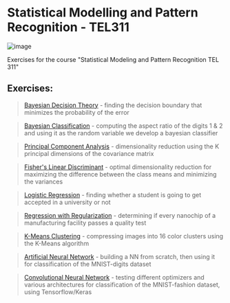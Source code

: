 # Statistical Modelling and Pattern Recognition - TEL311

![image](https://user-images.githubusercontent.com/83914255/233071515-50263301-68b3-4bc9-944e-5cbf201d2a70.png)

Exercises for the course "Statistical Modeling and Pattern Recognition TEL 311"

## Exercises:

>   <a href = "https://github.com/atzel-ov/PatternRecognition/tree/main/SET1/Exercise1">Bayesian Decision Theory</a> - finding the decision boundary that minimizes the probability of the error

>   <a href = "https://github.com/atzel-ov/PatternRecognition/tree/main/SET1/Exercise2">Bayesian Classification</a> - computing the aspect ratio of the digits 1 & 2 and using it as the random variable we develop a bayesian classifier

>   <a href = "https://github.com/atzel-ov/PatternRecognition/tree/main/SET1/Exercise5">Principal Component Analysis</a> - dimensionality reduction using the K principal dimensions of the covariance matrix

>   <a href = "https://github.com/atzel-ov/PatternRecognition/tree/main/SET1/Exercise7">Fisher's Linear Discriminant</a> - optimal dimensionality reduction for maximizing the difference between the class means and minimizing the variances

>   <a href = "https://github.com/atzel-ov/PatternRecognition/tree/main/SET2/exercise2_1">Logistic Regression</a> - finding whether a student is going to get accepted in a university or not

>   <a href = "https://github.com/atzel-ov/PatternRecognition/tree/main/SET2/exercise2_2">Regression with Regularization</a> - determining if every nanochip of a manufacturing facility passes a quality test

>   <a href = "https://github.com/atzel-ov/PatternRecognition/tree/main/SET2/exercise2_4">K-Means Clustering</a> - compressing images into 16 color clusters using the K-Means algorithm 

>   <a href = "https://github.com/atzel-ov/PatternRecognition/tree/main/SET2/exercise2_5">Artificial Neural Network</a> - building a NN from scratch, then using it for classification of the MNIST-digits dataset

>   <a href = "https://github.com/atzel-ov/PatternRecognition/tree/main/SET2/exercise2_6">Convolutional Neural Network</a> - testing different optimizers and various architectures for classification of the MNIST-fashion dataset, using Tensorflow/Keras 


